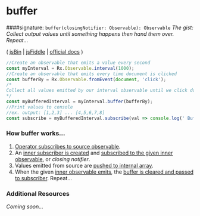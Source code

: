# buffer
####signature: `buffer(closingNotifier: Observable): Observable`
*The gist: Collect output values until something happens then hand them over. Repeat...*

( [jsBin](http://jsbin.com/fazimarajo/edit?js,console,output) | [jsFiddle](https://jsfiddle.net/qg6qfqLz/27/) | [official docs](http://reactivex.io/rxjs/class/es6/Observable.js~Observable.html#instance-method-buffer) )

```js
//Create an observable that emits a value every second
const myInterval = Rx.Observable.interval(1000);
//Create an observable that emits every time document is clicked
const bufferBy = Rx.Observable.fromEvent(document, 'click');
/*
Collect all values emitted by our interval observable until we click document. This will cause the bufferBy Observable to emit a value, satisfying the buffer. Pass us all collected values since last buffer as an array.
*/
const myBufferedInterval = myInterval.buffer(bufferBy);
//Print values to console
//ex. output: [1,2,3] ... [4,5,6,7,8]
const subscribe = myBufferedInterval.subscribe(val => console.log(' Buffered Values:', val));
```

### How buffer works...
1. [Operator subscribes to source observable](https://github.com/ReactiveX/rxjs/blob/master/src/operator/buffer.ts#L55).
2. An [inner subscriber is created](https://github.com/ReactiveX/rxjs/blob/master/src/util/subscribeToResult.ts#L21) and [subscribed to the given inner observable](https://github.com/ReactiveX/rxjs/blob/master/src/util/subscribeToResult.ts#L33), or *closing notifier*.
3. Values emitted from source are [pushed to internal array](https://github.com/ReactiveX/rxjs/blob/master/src/operator/buffer.ts#L73).
4. When the given [inner observable emits](https://github.com/ReactiveX/rxjs/blob/master/src/InnerSubscriber.ts#L17), the [buffer is cleared and passed to subscriber](https://github.com/ReactiveX/rxjs/blob/master/src/operator/buffer.ts#L76-L82). Repeat...

### Additional Resources
*Coming soon...*